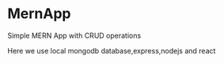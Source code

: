 # MernApp
Simple MERN App with CRUD operations

Here we use local mongodb database,express,nodejs and react

![]()
